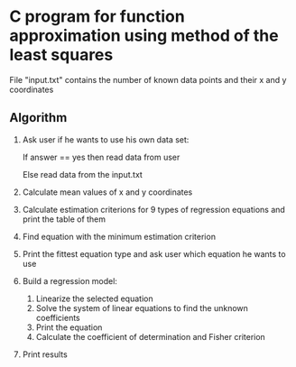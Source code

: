 # C program for function approximation using method of the least squares
File "input.txt" contains the number of known data points and their x and y coordinates
## Algorithm
1. Ask user if he wants to use his own data set:
   
   If answer == yes then read data from user
   
   Else read data from the input.txt
3. Calculate mean values of x and y coordinates
4. Calculate estimation criterions for 9 types of regression equations and print the table of them
5. Find equation with the minimum estimation criterion
6. Print the fittest equation type and ask user which equation he wants to use
7. Build a regression model:
   1. Linearize the selected equation
   2. Solve the system of linear equations to find the unknown coefficients
   3. Print the equation
   4. Calculate the coefficient of determination and Fisher criterion
8. Print results
